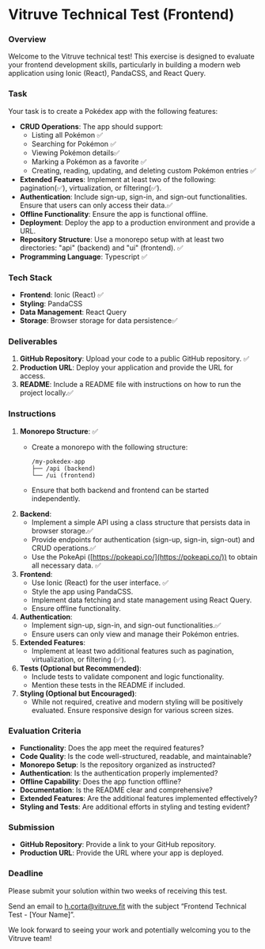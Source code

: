 # Vitruve Technical Test (Frontend)

### Overview

Welcome to the Vitruve technical test! This exercise is designed to evaluate your frontend development skills, particularly in building a modern web application using Ionic (React), PandaCSS, and React Query.

### Task

Your task is to create a Pokédex app with the following features:

- **CRUD Operations**: The app should support:
    - Listing all Pokémon ✅
    - Searching for Pokémon ✅
    - Viewing Pokémon details✅
    - Marking a Pokémon as a favorite ✅
    - Creating, reading, updating, and deleting custom Pokémon entries ✅
- **Extended Features**: Implement at least two of the following: pagination(✅), virtualization, or filtering(✅).
- **Authentication**: Include sign-up, sign-in, and sign-out functionalities. Ensure that users can only access their data.✅
- **Offline Functionality**: Ensure the app is functional offline.
- **Deployment**: Deploy the app to a production environment and provide a URL.
- **Repository Structure**: Use a monorepo setup with at least two directories: "api" (backend) and "ui" (frontend). ✅
- **Programming Language**: Typescript ✅

### Tech Stack

- **Frontend**: Ionic (React) ✅
- **Styling**: PandaCSS
- **Data Management**: React Query
- **Storage**: Browser storage for data persistence✅

### Deliverables

1. **GitHub Repository**: Upload your code to a public GitHub repository. ✅
2. **Production URL**: Deploy your application and provide the URL for access.
3. **README**: Include a README file with instructions on how to run the project locally.✅

### Instructions

1. **Monorepo Structure**: ✅
    - Create a monorepo with the following structure:
        
        ```
        /my-pokedex-app
        ├── /api (backend)
        └── /ui (frontend)
        
        ```
        
    - Ensure that both backend and frontend can be started independently.
2. **Backend**:
    - Implement a simple API using a class structure that persists data in browser storage.✅
    - Provide endpoints for authentication (sign-up, sign-in, sign-out) and CRUD operations.✅
    - Use the PokeApi ([https://pokeapi.co/](https://pokeapi.co/)) to obtain all necessary data. ✅
3. **Frontend**:
    - Use Ionic (React) for the user interface. ✅
    - Style the app using PandaCSS.
    - Implement data fetching and state management using React Query.
    - Ensure offline functionality.
4. **Authentication**:
    - Implement sign-up, sign-in, and sign-out functionalities.✅
    - Ensure users can only view and manage their Pokémon entries.
5. **Extended Features**:
    - Implement at least two additional features such as pagination, virtualization, or filtering (✅).
6. **Tests (Optional but Recommended)**:
    - Include tests to validate component and logic functionality.
    - Mention these tests in the README if included.
7. **Styling (Optional but Encouraged)**:
    - While not required, creative and modern styling will be positively evaluated. Ensure responsive design for various screen sizes.

### Evaluation Criteria

- **Functionality**: Does the app meet the required features?
- **Code Quality**: Is the code well-structured, readable, and maintainable?
- **Monorepo Setup**: Is the repository organized as instructed?
- **Authentication**: Is the authentication properly implemented?
- **Offline Capability**: Does the app function offline?
- **Documentation**: Is the README clear and comprehensive?
- **Extended Features**: Are the additional features implemented effectively?
- **Styling and Tests**: Are additional efforts in styling and testing evident?

### Submission

- **GitHub Repository**: Provide a link to your GitHub repository.
- **Production URL**: Provide the URL where your app is deployed.

### Deadline

Please submit your solution within two weeks of receiving this test.

Send an email to [h.corta@vitruve.fit](mailto:h.corta@vitruve.fit) with the subject “Frontend Technical Test - [Your Name]”.

We look forward to seeing your work and potentially welcoming you to the Vitruve team!